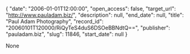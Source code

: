 {
  "date": "2006-01-01T12:00:00", 
  "open_access": false, 
  "target_url": "http://www.pauladam.biz/", 
  "description": null, 
  "end_date": null, 
  "title": "Paul Adam Photography", 
  "record_id": "20060101T120000/RiQyTeS4duS6DSOeBBNdtQ==", 
  "publisher": "pauladam.biz", 
  "slug": 11846, 
  "start_date": null
}

None